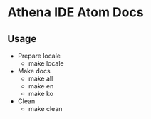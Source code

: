 # Athena IDE Atom Docs

## Usage

- Prepare locale
  - make locale
- Make docs
  - make all
  - make en
  - make ko
- Clean
  - make clean
